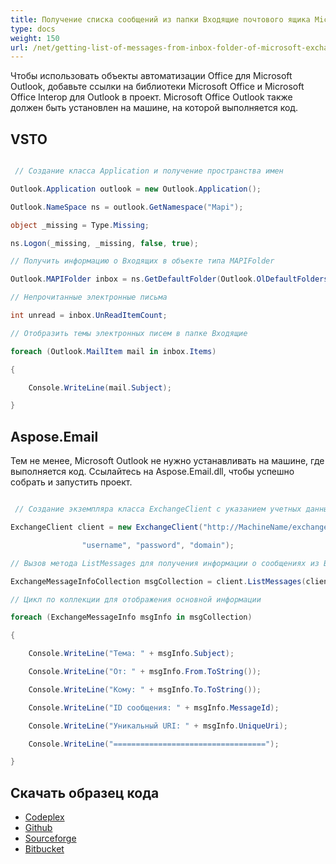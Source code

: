 ```yaml
---
title: Получение списка сообщений из папки Входящие почтового ящика Microsoft Exchange Server в Aspose.Email
type: docs
weight: 150
url: /net/getting-list-of-messages-from-inbox-folder-of-microsoft-exchange-server-mailbox-in-aspose-email/
---
```



Чтобы использовать объекты автоматизации Office для Microsoft Outlook, добавьте ссылки на библиотеки Microsoft Office и Microsoft Office Interop для Outlook в проект. Microsoft Office Outlook также должен быть установлен на машине, на которой выполняется код.
## **VSTO**
``` cs

 // Создание класса Application и получение пространства имен

Outlook.Application outlook = new Outlook.Application();

Outlook.NameSpace ns = outlook.GetNamespace("Mapi");

object _missing = Type.Missing;

ns.Logon(_missing, _missing, false, true);

// Получить информацию о Входящих в объекте типа MAPIFolder

Outlook.MAPIFolder inbox = ns.GetDefaultFolder(Outlook.OlDefaultFolders.olFolderInbox);

// Непрочитанные электронные письма

int unread = inbox.UnReadItemCount;

// Отобразить темы электронных писем в папке Входящие

foreach (Outlook.MailItem mail in inbox.Items)

{

	Console.WriteLine(mail.Subject);

}

```
## **Aspose.Email**
Тем не менее, Microsoft Outlook не нужно устанавливать на машине, где выполняется код. Ссылайтесь на Aspose.Email.dll, чтобы успешно собрать и запустить проект.

``` cs

 // Создание экземпляра класса ExchangeClient с указанием учетных данных

ExchangeClient client = new ExchangeClient("http://MachineName/exchange/Username",

				"username", "password", "domain");

// Вызов метода ListMessages для получения информации о сообщениях из Входящих

ExchangeMessageInfoCollection msgCollection = client.ListMessages(client.MailboxInfo.InboxUri);

// Цикл по коллекции для отображения основной информации

foreach (ExchangeMessageInfo msgInfo in msgCollection)

{

	Console.WriteLine("Тема: " + msgInfo.Subject);

	Console.WriteLine("От: " + msgInfo.From.ToString());

	Console.WriteLine("Кому: " + msgInfo.To.ToString());

	Console.WriteLine("ID сообщения: " + msgInfo.MessageId);

	Console.WriteLine("Уникальный URI: " + msgInfo.UniqueUri);

	Console.WriteLine("==================================");

}

```
## **Скачать образец кода**
- [Codeplex](https://asposevsto.codeplex.com/downloads/get/772942)
- [Github](https://github.com/aspose-email/Aspose.Email-for-.NET/releases/download/AsposeEmailVsVSTOv1.1/Getting.List.of.Messages.from.Inbox.of.Microsoft.Mailbox.Aspose.Email.zip)
- [Sourceforge](https://sourceforge.net/projects/asposevsto/files/Aspose.Email%20Vs%20VSTO%20Outlook/Getting%20List%20of%20Messages%20from%20Inbox%20of%20Microsoft%20Mailbox%20\(Aspose.Email\).zip/download)
- [Bitbucket](https://bitbucket.org/asposemarketplace/aspose-for-vsto/downloads/Getting%20List%20of%20Messages%20from%20Inbox%20of%20Microsoft%20Mailbox%20\(Aspose.Email\).zip)